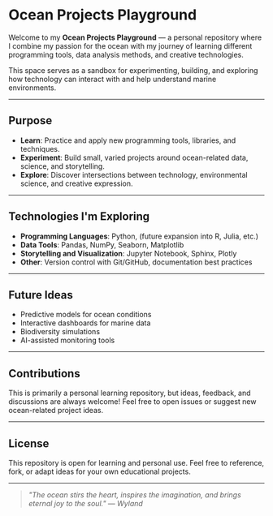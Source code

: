 # Ocean Projects Playground

Welcome to my **Ocean Projects Playground** — a personal repository where I combine my passion for the ocean with my journey of learning different programming tools, data analysis methods, and creative technologies.

This space serves as a sandbox for experimenting, building, and exploring how technology can interact with and help understand marine environments.

---

## Purpose

- **Learn**: Practice and apply new programming tools, libraries, and techniques.
- **Experiment**: Build small, varied projects around ocean-related data, science, and storytelling.
- **Explore**: Discover intersections between technology, environmental science, and creative expression.

---

## Technologies I'm Exploring

- **Programming Languages**: Python, (future expansion into R, Julia, etc.)
- **Data Tools**: Pandas, NumPy, Seaborn, Matplotlib
- **Storytelling and Visualization**: Jupyter Notebook, Sphinx, Plotly
- **Other**: Version control with Git/GitHub, documentation best practices

---

## Future Ideas

- Predictive models for ocean conditions
- Interactive dashboards for marine data
- Biodiversity simulations
- AI-assisted monitoring tools

---

## Contributions

This is primarily a personal learning repository, but ideas, feedback, and discussions are always welcome! Feel free to open issues or suggest new ocean-related project ideas.

---

## License

This repository is open for learning and personal use. Feel free to reference, fork, or adapt ideas for your own educational projects.

---

> *"The ocean stirs the heart, inspires the imagination, and brings eternal joy to the soul." — Wyland*
